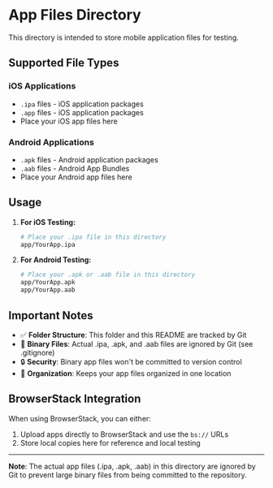 # App Files Directory

This directory is intended to store mobile application files for testing.

## Supported File Types

### iOS Applications
- `.ipa` files - iOS application packages
- `.app` files - iOS application packages
- Place your iOS app files here

### Android Applications  
- `.apk` files - Android application packages
- `.aab` files - Android App Bundles
- Place your Android app files here

## Usage

1. **For iOS Testing:**
   ```bash
   # Place your .ipa file in this directory
   app/YourApp.ipa
   ```

2. **For Android Testing:**
   ```bash
   # Place your .apk or .aab file in this directory
   app/YourApp.apk
   app/YourApp.aab
   ```

## Important Notes

- ✅ **Folder Structure**: This folder and this README are tracked by Git
- 🚫 **Binary Files**: Actual .ipa, .apk, and .aab files are ignored by Git (see .gitignore)
- 🔒 **Security**: Binary app files won't be committed to version control
- 📁 **Organization**: Keeps your app files organized in one location

## BrowserStack Integration

When using BrowserStack, you can either:
1. Upload apps directly to BrowserStack and use the `bs://` URLs
2. Store local copies here for reference and local testing

---

**Note**: The actual app files (.ipa, .apk, .aab) in this directory are ignored by Git to prevent large binary files from being committed to the repository.
